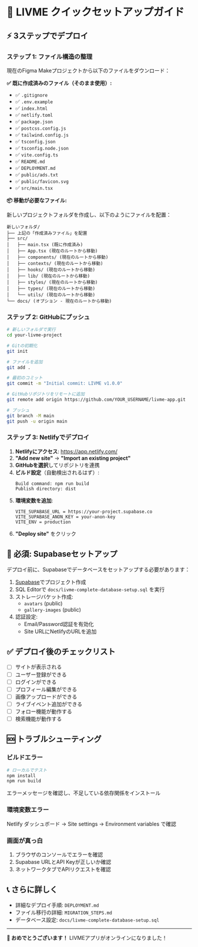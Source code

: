 # 🚀 LIVME クイックセットアップガイド

## ⚡ 3ステップでデプロイ

### ステップ 1: ファイル構造の整理

現在のFigma Makeプロジェクトから以下のファイルをダウンロード：

**✅ 既に作成済みのファイル（そのまま使用）:**
- ✅ `.gitignore`
- ✅ `.env.example`
- ✅ `index.html`
- ✅ `netlify.toml`
- ✅ `package.json`
- ✅ `postcss.config.js`
- ✅ `tailwind.config.js`
- ✅ `tsconfig.json`
- ✅ `tsconfig.node.json`
- ✅ `vite.config.ts`
- ✅ `README.md`
- ✅ `DEPLOYMENT.md`
- ✅ `public/ads.txt`
- ✅ `public/favicon.svg`
- ✅ `src/main.tsx`

**📦 移動が必要なファイル:**

新しいプロジェクトフォルダを作成し、以下のようにファイルを配置：

```
新しいフォルダ/
├── 上記の「作成済みファイル」を配置
├── src/
│   ├── main.tsx (既に作成済み)
│   ├── App.tsx (現在のルートから移動)
│   ├── components/ (現在のルートから移動)
│   ├── contexts/ (現在のルートから移動)
│   ├── hooks/ (現在のルートから移動)
│   ├── lib/ (現在のルートから移動)
│   ├── styles/ (現在のルートから移動)
│   ├── types/ (現在のルートから移動)
│   └── utils/ (現在のルートから移動)
└── docs/ (オプション - 現在のルートから移動)
```

### ステップ 2: GitHubにプッシュ

```bash
# 新しいフォルダで実行
cd your-livme-project

# Gitの初期化
git init

# ファイルを追加
git add .

# 最初のコミット
git commit -m "Initial commit: LIVME v1.0.0"

# GitHubリポジトリをリモートに追加
git remote add origin https://github.com/YOUR_USERNAME/livme-app.git

# プッシュ
git branch -M main
git push -u origin main
```

### ステップ 3: Netlifyでデプロイ

1. **Netlifyにアクセス**: https://app.netlify.com/
2. **"Add new site"** → **"Import an existing project"**
3. **GitHubを選択**してリポジトリを連携
4. **ビルド設定**（自動検出されるはず）:
   ```
   Build command: npm run build
   Publish directory: dist
   ```
5. **環境変数を追加**:
   ```
   VITE_SUPABASE_URL = https://your-project.supabase.co
   VITE_SUPABASE_ANON_KEY = your-anon-key
   VITE_ENV = production
   ```
6. **"Deploy site"** をクリック

## 🔧 必須: Supabaseセットアップ

デプロイ前に、Supabaseでデータベースをセットアップする必要があります：

1. [Supabase](https://supabase.com/)でプロジェクト作成
2. SQL Editorで `docs/livme-complete-database-setup.sql` を実行
3. ストレージバケット作成:
   - `avatars` (public)
   - `gallery-images` (public)
4. 認証設定:
   - Email/Password認証を有効化
   - Site URLにNetlifyのURLを追加

## ✅ デプロイ後のチェックリスト

- [ ] サイトが表示される
- [ ] ユーザー登録ができる
- [ ] ログインができる
- [ ] プロフィール編集ができる
- [ ] 画像アップロードができる
- [ ] ライブイベント追加ができる
- [ ] フォロー機能が動作する
- [ ] 検索機能が動作する

## 🆘 トラブルシューティング

### ビルドエラー

```bash
# ローカルでテスト
npm install
npm run build
```

エラーメッセージを確認し、不足している依存関係をインストール

### 環境変数エラー

Netlify ダッシュボード → Site settings → Environment variables で確認

### 画面が真っ白

1. ブラウザのコンソールでエラーを確認
2. Supabase URLとAPI Keyが正しいか確認
3. ネットワークタブでAPIリクエストを確認

## 📞 さらに詳しく

- 詳細なデプロイ手順: `DEPLOYMENT.md`
- ファイル移行の詳細: `MIGRATION_STEPS.md`
- データベース設定: `docs/livme-complete-database-setup.sql`

---

**🎉 おめでとうございます！** 
LIVMEアプリがオンラインになりました！

